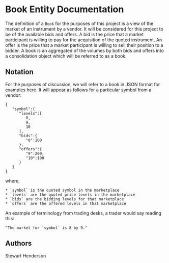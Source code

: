 # Book Entity Documentation

The definition of a `Book` for the purposes of this project is a view of the market of an instrument by a vendor.  It will be considered 
for this project to be of the available bids and offers.  A bid is the price that a market participant is willing to pay for the acquisition of the quoted instrument.  An offer is the price that a market participant is willing to sell their position to a bidder.  A book is an aggregated of the volumes by both bids and offers into a consolidation object which will be referred to as a book.  

## Notation

For the purposes of discussion, we will refer to a book in JSON format for examples here.  It will appear as follows for a particular symbol from a vendor:

```
{
   "symbol":{
      "levels":[
         8,
         9,
         10
      ],
      "bids":{
         "8":100
      },
      "offers":{
         "9":200,
         "10":100
      }
   }
}
```

where,

    * `symbol` is the quoted symbol in the marketplace
    * `levels` are the quoted price levels in the marketplace
    * `bids` are the bidding levels for that marketplace
    * `offers` are the offered levels in that marketplace

An example of terminology from trading desks, a trader would say reading this:

    "The market for `symbol` is 8 by 9."

## Authors

Stewart Henderson